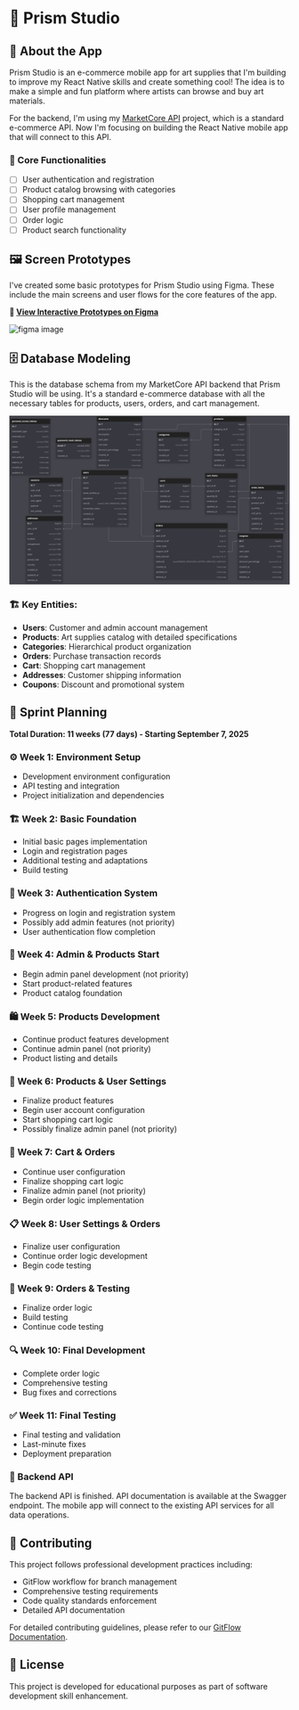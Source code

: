 # 🎨 Prism Studio

## 📱 About the App

Prism Studio is an e-commerce mobile app for art supplies that I'm building to improve my React Native skills and create something cool! The idea is to make a simple and fun platform where artists can browse and buy art materials.

For the backend, I'm using my [MarketCore API](https://github.com/vinifen/marketcore-api) project, which is a standard e-commerce API. Now I'm focusing on building the React Native mobile app that will connect to this API.

### 🔧 Core Functionalities

- [ ] User authentication and registration
- [ ] Product catalog browsing with categories
- [ ] Shopping cart management
- [ ] User profile management
- [ ] Order logic
- [ ] Product search functionality

## 🖼️ Screen Prototypes

I've created some basic prototypes for Prism Studio using Figma. These include the main screens and user flows for the core features of the app.

**🎨 [View Interactive Prototypes on Figma](https://www.figma.com/design/cYCcxlyUv4ehb6Ceu7HizX/Prism-Studio?node-id=0-1&t=a3W722V6ZGykatyB-1)**

![figma image](https://res.cloudinary.com/dqafdlj0c/image/upload/v1757295733/Screenshot_from_2025-09-07_22-38-10_dorvon.png)

## 🗄️ Database Modeling

This is the database schema from my MarketCore API backend that Prism Studio will be using. It's a standard e-commerce database with all the necessary tables for products, users, orders, and cart management.

![View Database Schema](https://github.com/vinifen/prism-studio/blob/main/backend/docs/database/marketcore-api-dbdiagram-io.png)

### 🏗️ Key Entities:
- **Users**: Customer and admin account management
- **Products**: Art supplies catalog with detailed specifications
- **Categories**: Hierarchical product organization
- **Orders**: Purchase transaction records
- **Cart**: Shopping cart management
- **Addresses**: Customer shipping information
- **Coupons**: Discount and promotional system

## 📅 Sprint Planning

**Total Duration: 11 weeks (77 days) - Starting September 7, 2025**

### ⚙️ Week 1: Environment Setup
- Development environment configuration
- API testing and integration
- Project initialization and dependencies

### 🏗️ Week 2: Basic Foundation
- Initial basic pages implementation
- Login and registration pages
- Additional testing and adaptations
- Build testing

### 🔐 Week 3: Authentication System
- Progress on login and registration system
- Possibly add admin features (not priority)
- User authentication flow completion

### 👤 Week 4: Admin & Products Start
- Begin admin panel development (not priority)
- Start product-related features
- Product catalog foundation

### 🛍️ Week 5: Products Development
- Continue product features development
- Continue admin panel (not priority)
- Product listing and details

### 🔧 Week 6: Products & User Settings
- Finalize product features
- Begin user account configuration
- Start shopping cart logic
- Possibly finalize admin panel (not priority)

### 🛒 Week 7: Cart & Orders
- Continue user configuration
- Finalize shopping cart logic
- Finalize admin panel (not priority)
- Begin order logic implementation

### 📋 Week 8: User Settings & Orders
- Finalize user configuration
- Continue order logic development
- Begin code testing

### 🧪 Week 9: Orders & Testing
- Finalize order logic
- Build testing
- Continue code testing

### 🔍 Week 10: Final Development
- Complete order logic
- Comprehensive testing
- Bug fixes and corrections

### ✅ Week 11: Final Testing
- Final testing and validation
- Last-minute fixes
- Deployment preparation


### 🚀 Backend API
The backend API is finished. API documentation is available at the Swagger endpoint. The mobile app will connect to the existing API services for all data operations.

## 🤝 Contributing

This project follows professional development practices including:
- GitFlow workflow for branch management
- Comprehensive testing requirements
- Code quality standards enforcement
- Detailed API documentation

For detailed contributing guidelines, please refer to our [GitFlow Documentation](https://github.com/vinifen/gitflow-documentation).

## 📄 License

This project is developed for educational purposes as part of software development skill enhancement.

